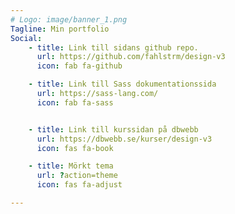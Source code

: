 ```yaml
---
# Logo: image/banner_1.png
Tagline: Min portfolio
Social:
    - title: Link till sidans github repo.
      url: https://github.com/fahlstrm/design-v3
      icon: fab fa-github

    - title: Link till Sass dokumentationssida
      url: https://sass-lang.com/
      icon: fab fa-sass


    - title: Link till kurssidan på dbwebb
      url: https://dbwebb.se/kurser/design-v3
      icon: fas fa-book

    - title: Mörkt tema
      url: ?action=theme
      icon: fas fa-adjust

---
```


